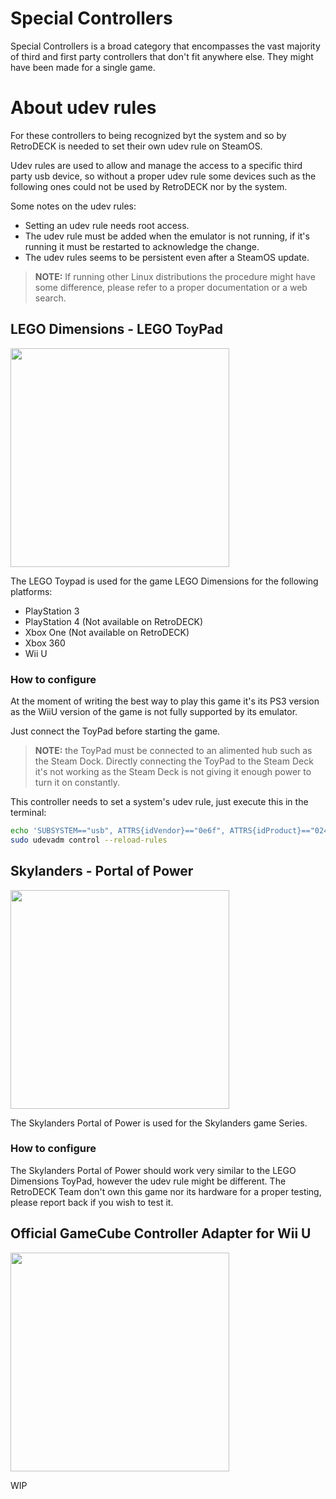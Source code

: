 # Special Controllers

Special Controllers is a broad category that encompasses the vast majority of third and first party controllers that don't fit anywhere else.
They might have been made for a single game.

# About udev rules
For these controllers to being recognized byt the system and so by RetroDECK is needed to set their own udev rule on SteamOS.

Udev rules are used to allow and manage the access to a specific third party usb device, so without a proper udev rule some devices such as the following ones could not be used by RetroDECK nor by the system.

Some notes on the udev rules:
- Setting an udev rule needs root access.
- The udev rule must be added when the emulator is not running, if it's running it must be restarted to acknowledge the change.
- The udev rules seems to be persistent even after a SteamOS update.

> **NOTE:** If running other Linux distributions the procedure might have some difference, please refer to a proper documentation or a web search. 

## LEGO Dimensions - LEGO ToyPad

<img src="../../wiki_images/devices/lego-toypad.jpg" width="350">

The LEGO Toypad is used for the game LEGO Dimensions for the following platforms:

- PlayStation 3
- PlayStation 4 (Not available on RetroDECK)
- Xbox One (Not available on RetroDECK)
- Xbox 360
- Wii U

### How to configure
At the moment of writing the best way to play this game it's its PS3 version as the WiiU version of the game is not fully supported by its emulator.

Just connect the ToyPad before starting the game.

> **NOTE:** the ToyPad must be connected to an alimented hub such as the Steam Dock. Directly connecting the ToyPad to the Steam Deck it's not working as the Steam Deck is not giving it enough power to turn it on constantly.

This controller needs to set a system's udev rule, just execute this in the terminal:
```bash
echo 'SUBSYSTEM=="usb", ATTRS{idVendor}=="0e6f", ATTRS{idProduct}=="0241", MODE="0666"' | sudo tee -a /etc/udev/rules.d/71-toypad.rules > /dev/null
sudo udevadm control --reload-rules
```

## Skylanders - Portal of Power

<img src="../../wiki_images/devices/skylanders-portal.jpg" width="350">

The Skylanders Portal of Power is used for the Skylanders game Series.

### How to configure
The Skylanders Portal of Power should work very similar to the LEGO Dimensions ToyPad, however the udev rule might be different.
The RetroDECK Team don't own this game nor its hardware for a proper testing, please report back if you wish to test it.

## Official GameCube Controller Adapter for Wii U

<img src="../../wiki_images/devices/wiiu-gcpad-adapter.jpg" width="350">

WIP
